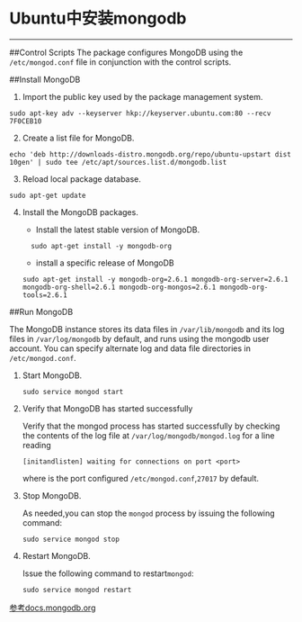 # Ubuntu中安装mongodb
------
##Control Scripts
The package configures MongoDB using the `/etc/mongod.conf` file in conjunction with the control scripts.

##Install MongoDB

1. Import the public key used by the package management system.

  ```
  sudo apt-key adv --keyserver hkp://keyserver.ubuntu.com:80 --recv 7F0CEB10
  ```

2. Create a list file for MongoDB.

  ```
  echo 'deb http://downloads-distro.mongodb.org/repo/ubuntu-upstart dist 10gen' | sudo tee /etc/apt/sources.list.d/mongodb.list
  ```

 3. Reload local package database.
 
  ```
  sudo apt-get update
  ```

 4. Install the MongoDB packages.
 
     - Install the latest stable version of MongoDB.
     
     ```
       sudo apt-get install -y mongodb-org
     ```
     
     - install a specific release of MongoDB
     
     ```
     sudo apt-get install -y mongodb-org=2.6.1 mongodb-org-server=2.6.1 mongodb-org-shell=2.6.1 mongodb-org-mongos=2.6.1 mongodb-org-tools=2.6.1
     ```

##Run MongoDB

The MongoDB instance stores its data files in `/var/lib/mongodb` and its log files in `/var/log/mongodb` by default, and runs using the mongodb user account. You can specify alternate log and data file directories in `/etc/mongod.conf`.

1. Start MongoDB.

    ```
    sudo service mongod start
    ```

2. Verify that MongoDB has started successfully

     Verify that the mongod process has started successfully by checking the contents of the log file at `/var/log/mongodb/mongod.log` for a line reading

     ```
     [initandlisten] waiting for connections on port <port>
     ```

     where <port> is the port configured `/etc/mongod.conf`,`27017` by default.

3. Stop MongoDB.

    As needed,you can stop the `mongod` process by issuing the following command:
    
    ```
    sudo service mongod stop
    ```
    
4. Restart MongoDB.
    
    Issue the following command to restart`mongod`:
    
    ```
    sudo service mongod restart
    ```


[参考docs.mongodb.org](http://docs.mongodb.org/manual/tutorial/install-mongodb-on-ubuntu/)
